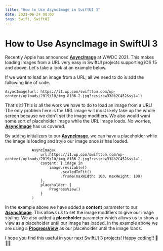 ```yaml
---
title: "How to Use AsyncImage in SwiftUI 3"
date: 2021-06-24 00:00
tags: Swift, SwiftUI
---
```

# How to Use AsyncImage in SwiftUI 3

Recently Apple has announced **[AsyncImage](https://developer.apple.com/documentation/swiftui/asyncimage?changes=__5)** at WWDC 2021. This makes loading images from a URL very easy in SwiftUI projects supporting iOS 15 and above. Let's take a look at an example below.

If we want to load an image from a URL, all we need to do is add the following line of code.

```
AsyncImage(url: https://i1.wp.com/swifttom.com/wp-content/uploads/2019/10/img_8186-2.jpg?resize=338%2C452&ssl=1)
```

That's it! This is all the work we have to do to load an image from a URL! The only problem here is the URL image will most likely take up the whole screen because we didn't set the image modifiers. We also would want some sort of placeholder image while the URL image loads. No worries, **[AsyncImage](https://developer.apple.com/documentation/swiftui/asyncimage?changes=__5)** has us covered.

By adding initializers to our **[AsyncImage](https://developer.apple.com/documentation/swiftui/asyncimage?changes=__5)**, we can have a placeholder while the image is loading and style our image once is has loaded.

```
            AsyncImage(
                url:https://i1.wp.com/swifttom.com/wp-content/uploads/2019/10/img_8186-2.jpg?resize=338%2C452&ssl=1,
                content: { image in
                    image.resizable()
                         .scaledToFit()
                         .frame(maxWidth: 100, maxHeight: 100)
                },
                placeholder: {
                    ProgressView()
                }
            )
```

In the example above we have added a **content** parameter to our **[AsyncImage](https://developer.apple.com/documentation/swiftui/asyncimage?changes=__5)**. This allows us to set the image modifiers to give our image styling. We also added a **placeholder** parameter which allows us to show a view as a placeholder until our image has loaded. In the example above we are using a **[ProgressView](https://developer.apple.com/documentation/swiftui/progressview/)** as our placeholder until the image loads.

I hope you find this useful in your next SwiftUI 3 projects! Happy coding!! 🌁📸🤳
